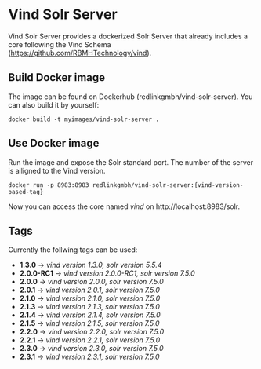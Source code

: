 # Vind Solr Server
Vind Solr Server provides a dockerized Solr Server that already includes a core following the Vind Schema (https://github.com/RBMHTechnology/vind).

## Build Docker image
The image can be found on Dockerhub (redlinkgmbh/vind-solr-server). You can also build it by yourself:
```
docker build -t myimages/vind-solr-server .
```

## Use Docker image
Run the image and expose the Solr standard port. The number of the server is alligned to the Vind version.
```
docker run -p 8983:8983 redlinkgmbh/vind-solr-server:{vind-version-based-tag}
```
Now you can access the core named *vind* on http://localhost:8983/solr.

## Tags

Currently the follwing tags can be used:

* **1.3.0** -> *vind version 1.3.0, solr version 5.5.4*
* **2.0.0-RC1** -> *vind version 2.0.0-RC1, solr version 7.5.0*
* **2.0.0** -> *vind version 2.0.0, solr version 7.5.0*
* **2.0.1** -> *vind version 2.0.1, solr version 7.5.0*
* **2.1.0** -> *vind version 2.1.0, solr version 7.5.0*
* **2.1.3** -> *vind version 2.1.3, solr version 7.5.0*
* **2.1.4** -> *vind version 2.1.4, solr version 7.5.0*
* **2.1.5** -> *vind version 2.1.5, solr version 7.5.0*
* **2.2.0** -> *vind version 2.2.0, solr version 7.5.0*
* **2.2.1** -> *vind version 2.2.1, solr version 7.5.0*
* **2.3.0** -> *vind version 2.3.0, solr version 7.5.0*
* **2.3.1** -> *vind version 2.3.1, solr version 7.5.0*
